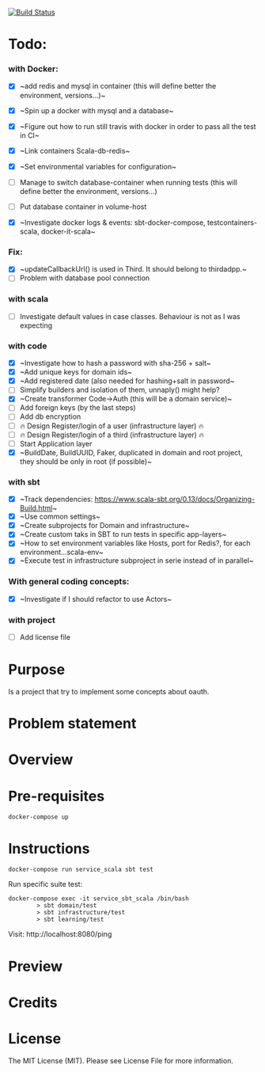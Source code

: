 
[![Build Status](https://travis-ci.org/tatitati/oauth_play.svg?branch=master)](https://travis-ci.org/tatitati/oauth_play)


# Todo:

### with Docker:
- [x] ~add redis and mysql in container (this will define better the environment, versions...)~
- [x] ~Spin up a docker with mysql and a database~
- [x] ~Figure out how to run still travis with docker in order to pass all the test in CI~
- [x] ~Link containers Scala-db-redis~
- [x] ~Set environmental variables for configuration~
- [ ] Manage to switch database-container when running tests (this will define better the environment, versions...) 
- [ ] Put database container in volume-host
- [x] ~Investigate docker logs & events: sbt-docker-compose, testcontainers-scala, docker-it-scala~
 

### Fix: 
- [x] ~updateCallbackUrl() is used in Third. It should belong to thirdadpp.~
- [ ] Problem with database pool connection

### with scala
- [ ] Investigate default values in case classes. Behaviour is not as I was expecting

### with code
- [x] ~Investigate how to hash a password with sha-256 + salt~
- [x] ~Add unique keys for domain ids~
- [x] ~Add registered date (also needed for hashing+salt in password~
- [ ] Simplify builders and isolation of them, unnaply() might help?
- [x] ~Create transformer Code->Auth (this will be a domain service)~
- [ ] Add foreign keys (by the last steps)
- [ ] Add db encryption
- [ ] :fire: Design Register/login of a user (infrastructure layer) :fire:
- [ ] :fire: Design Register/login of a third (infrastructure layer) :fire:
- [ ] Start Application layer
- [x] ~BuildDate, BuildUUID, Faker, duplicated in domain and root project, they should be only in root (if possible)~

### with sbt
- [x] ~Track dependencies: https://www.scala-sbt.org/0.13/docs/Organizing-Build.html~
- [x] ~Use common settings~
- [x] ~Create subprojects for Domain and infrastructure~
- [x] ~Create custom taks in SBT to run tests in specific app-layers~
- [x] ~How to set environment variables like Hosts, port for Redis?, for each environment...scala-env~
- [x] ~Execute test in infrastructure subproject in serie instead of in parallel~

### With general coding concepts:
- [x] ~Investigate if I should refactor to use Actors~

### with project
- [ ] Add license file




# Purpose

Is a project that try to implement some concepts about oauth.

# Problem statement


# Overview


# Pre-requisites

```
docker-compose up
```

# Instructions

```
docker-compose run service_scala sbt test
```

Run specific suite test:

```
docker-compose exec -it service_sbt_scala /bin/bash
        > sbt domain/test
        > sbt infrastructure/test
        > sbt learning/test
```

Visit: http://localhost:8080/ping

# Preview


# Credits

# License

The MIT License (MIT). Please see License File for more information.
 



